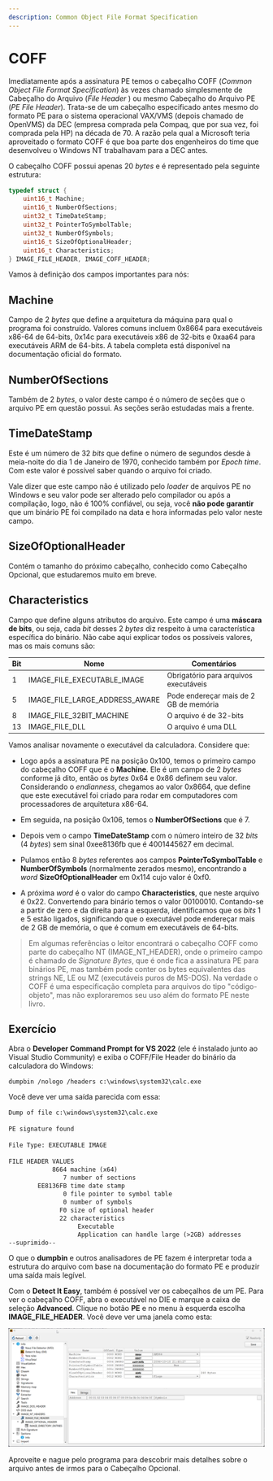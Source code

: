 ```yaml
---
description: Common Object File Format Specification
---
```


# COFF

Imediatamente após a assinatura PE temos o cabeçalho COFF (_Common Object File Format Specification_) às vezes chamado simplesmente de Cabeçalho do Arquivo (_File Header_ ) ou mesmo Cabeçalho do Arquivo PE (_PE File Header_). Trata-se de um cabeçalho especificado antes mesmo do formato PE para o sistema operacional VAX/VMS (depois chamado de OpenVMS) da DEC (empresa comprada pela Compaq, que por sua vez, foi comprada pela HP) na década de 70. A razão pela qual a Microsoft teria aproveitado o formato COFF é que boa parte dos engenheiros do time que desenvolveu o Windows NT trabalhavam para a DEC antes.

O cabeçalho COFF possui apenas 20 _bytes_ e é representado pela seguinte estrutura:

```c
typedef struct {
    uint16_t Machine;
    uint16_t NumberOfSections;
    uint32_t TimeDateStamp;
    uint32_t PointerToSymbolTable;
    uint32_t NumberOfSymbols;
    uint16_t SizeOfOptionalHeader;
    uint16_t Characteristics;
} IMAGE_FILE_HEADER, IMAGE_COFF_HEADER;
```

Vamos à definição dos campos importantes para nós:

## Machine

Campo de 2 _bytes_ que define a arquitetura da máquina para qual o programa foi construído. Valores comuns incluem 0x8664 para executáveis x86-64 de 64-bits, 0x14c para executáveis x86 de 32-bits e 0xaa64 para executáveis ARM de 64-bits. A tabela completa está disponível na documentação oficial do formato.

## NumberOfSections

Também de 2 _bytes_, o valor deste campo é o número de seções que o arquivo PE em questão possui. As seções serão estudadas mais a frente.

## TimeDateStamp

Este é um número de 32 _bits_ que define o número de segundos desde à meia-noite do dia 1 de Janeiro de 1970, conhecido também por _Epoch time_. Com este valor é possível saber quando o arquivo foi criado.

Vale dizer que este campo não é utilizado pelo _loader_ de arquivos PE no Windows e seu valor pode ser alterado pelo compilador ou após a compilação, logo, não é 100% confiável, ou seja, você **não pode garantir** que um binário PE foi compilado na data e hora informadas pelo valor neste campo.

## SizeOfOptionalHeader

Contém o tamanho do próximo cabeçalho, conhecido como Cabeçalho Opcional, que estudaremos muito em breve.

## Characteristics

Campo que define alguns atributos do arquivo. Este campo é uma **máscara de bits**, ou seja, cada _bit_ desses 2 _bytes_ diz respeito à uma característica específica do binário. Não cabe aqui explicar todos os possíveis valores, mas os mais comuns são:

| Bit | Nome                               | Comentários                            |
| --- | ---------------------------------- | -------------------------------------- |
| 1   | IMAGE\_FILE\_EXECUTABLE\_IMAGE     | Obrigatório para arquivos executáveis  |
| 5   | IMAGE\_FILE\_LARGE\_ADDRESS\_AWARE | Pode endereçar mais de 2 GB de memória |
| 8   | IMAGE\_FILE\_32BIT\_MACHINE        | O arquivo é de 32-bits                 |
| 13  | IMAGE\_FILE\_DLL                   | O arquivo é uma DLL                    |

Vamos analisar novamente o executável da calculadora. Considere que:

* Logo após a assinatura PE na posição 0x100, temos o primeiro campo do cabeçalho COFF que é o **Machine**. Ele é um campo de 2 _bytes_ conforme já dito, então os _bytes_ 0x64 e 0x86 definem seu valor. Considerando o _endianness_, chegamos ao valor 0x8664, que define que este executável foi criado para rodar em computadores com processadores de arquitetura x86-64.
* Em seguida, na posição 0x106, temos o **NumberOfSections** que é 7.
* Depois vem o campo **TimeDateStamp** com o número inteiro de 32 _bits_ (4 _bytes_) sem sinal 0xee8136fb que é 4001445627 em decimal.

* Pulamos então 8 _bytes_ referentes aos campos **PointerToSymbolTable** e **NumberOfSymbols** (normalmente zerados mesmo), encontrando a _word_ **SizeOfOptionalHeader** em 0x114 cujo valor é 0xf0.
* A próxima _word_ é o valor do campo **Characteristics**, que neste arquivo é 0x22. Convertendo para binário temos o valor 00100010. Contando-se a partir de zero e da direita para a esquerda, identificamos que os _bits_ 1 e 5 estão ligados, significando que o executável pode endereçar mais de 2 GB de memória, o que é comum em executáveis de 64-bits.

> Em algumas referências o leitor encontrará o cabeçalho COFF como parte do cabeçalho NT (IMAGE\_NT\_HEADER), onde o primeiro campo é chamado de _Signature Bytes_, que é onde fica a assinatura PE para binários PE, mas também pode conter os bytes equivalentes das strings NE, LE ou MZ (executáveis puros de MS-DOS). Na verdade o COFF é uma especificação completa para arquivos do tipo "código-objeto", mas não exploraremos seu uso além do formato PE neste livro.

## Exercício

Abra o **Developer Command Prompt for VS 2022** (ele é instalado junto ao Visual Studio Community) e exiba o COFF/File Header do binário da calculadora do Windows:

```
dumpbin /nologo /headers c:\windows\system32\calc.exe
```

Você deve ver uma saída parecida com essa:

```
Dump of file c:\windows\system32\calc.exe

PE signature found

File Type: EXECUTABLE IMAGE

FILE HEADER VALUES
            8664 machine (x64)
               7 number of sections
        EE8136FB time date stamp
               0 file pointer to symbol table
               0 number of symbols
              F0 size of optional header
              22 characteristics
                   Executable
                   Application can handle large (>2GB) addresses
--suprimido--
```

O que o **dumpbin** e outros analisadores de PE fazem é interpretar toda a estrutura do arquivo com base na documentação do formato PE e produzir uma saída mais legível.

Com o **Detect It Easy**, também é possível ver os cabeçalhos de um PE. Para ver o cabeçalho COFF, abra o executável no DIE e marque a caixa de seleção **Advanced**. Clique no botão **PE** e no menu à esquerda escolha **IMAGE_FILE_HEADER**. Você deve ver uma janela como esta:

![Cabeçalho COFF exibido pelo DIE](../../.gitbook/assets/die_310_calc.exe_coff.png)

Aproveite e nague pelo programa para descobrir mais detalhes sobre o arquivo antes de irmos para o Cabeçalho Opcional.
